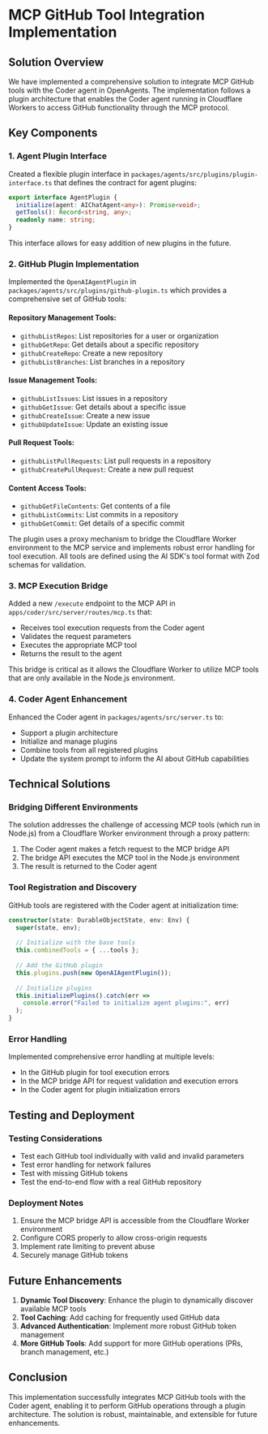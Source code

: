 # MCP GitHub Tool Integration Implementation

## Solution Overview

We have implemented a comprehensive solution to integrate MCP GitHub tools with the Coder agent in OpenAgents. The implementation follows a plugin architecture that enables the Coder agent running in Cloudflare Workers to access GitHub functionality through the MCP protocol.

## Key Components

### 1. Agent Plugin Interface

Created a flexible plugin interface in `packages/agents/src/plugins/plugin-interface.ts` that defines the contract for agent plugins:

```typescript
export interface AgentPlugin {
  initialize(agent: AIChatAgent<any>): Promise<void>;
  getTools(): Record<string, any>;
  readonly name: string;
}
```

This interface allows for easy addition of new plugins in the future.

### 2. GitHub Plugin Implementation

Implemented the `OpenAIAgentPlugin` in `packages/agents/src/plugins/github-plugin.ts` which provides a comprehensive set of GitHub tools:

#### Repository Management Tools:
- `githubListRepos`: List repositories for a user or organization
- `githubGetRepo`: Get details about a specific repository
- `githubCreateRepo`: Create a new repository
- `githubListBranches`: List branches in a repository

#### Issue Management Tools:
- `githubListIssues`: List issues in a repository
- `githubGetIssue`: Get details about a specific issue
- `githubCreateIssue`: Create a new issue
- `githubUpdateIssue`: Update an existing issue

#### Pull Request Tools:
- `githubListPullRequests`: List pull requests in a repository
- `githubCreatePullRequest`: Create a new pull request

#### Content Access Tools:
- `githubGetFileContents`: Get contents of a file
- `githubListCommits`: List commits in a repository
- `githubGetCommit`: Get details of a specific commit

The plugin uses a proxy mechanism to bridge the Cloudflare Worker environment to the MCP service and implements robust error handling for tool execution. All tools are defined using the AI SDK's tool format with Zod schemas for validation.

### 3. MCP Execution Bridge

Added a new `/execute` endpoint to the MCP API in `apps/coder/src/server/routes/mcp.ts` that:

- Receives tool execution requests from the Coder agent
- Validates the request parameters
- Executes the appropriate MCP tool
- Returns the result to the agent

This bridge is critical as it allows the Cloudflare Worker to utilize MCP tools that are only available in the Node.js environment.

### 4. Coder Agent Enhancement

Enhanced the Coder agent in `packages/agents/src/server.ts` to:

- Support a plugin architecture
- Initialize and manage plugins
- Combine tools from all registered plugins
- Update the system prompt to inform the AI about GitHub capabilities

## Technical Solutions

### Bridging Different Environments

The solution addresses the challenge of accessing MCP tools (which run in Node.js) from a Cloudflare Worker environment through a proxy pattern:

1. The Coder agent makes a fetch request to the MCP bridge API
2. The bridge API executes the MCP tool in the Node.js environment
3. The result is returned to the Coder agent

### Tool Registration and Discovery

GitHub tools are registered with the Coder agent at initialization time:

```typescript
constructor(state: DurableObjectState, env: Env) {
  super(state, env);
  
  // Initialize with the base tools
  this.combinedTools = { ...tools };
  
  // Add the GitHub plugin
  this.plugins.push(new OpenAIAgentPlugin());
  
  // Initialize plugins
  this.initializePlugins().catch(err => 
    console.error("Failed to initialize agent plugins:", err)
  );
}
```

### Error Handling

Implemented comprehensive error handling at multiple levels:

- In the GitHub plugin for tool execution errors
- In the MCP bridge API for request validation and execution errors
- In the Coder agent for plugin initialization errors

## Testing and Deployment

### Testing Considerations

- Test each GitHub tool individually with valid and invalid parameters
- Test error handling for network failures
- Test with missing GitHub tokens
- Test the end-to-end flow with a real GitHub repository

### Deployment Notes

1. Ensure the MCP bridge API is accessible from the Cloudflare Worker environment
2. Configure CORS properly to allow cross-origin requests
3. Implement rate limiting to prevent abuse
4. Securely manage GitHub tokens 

## Future Enhancements

1. **Dynamic Tool Discovery**: Enhance the plugin to dynamically discover available MCP tools
2. **Tool Caching**: Add caching for frequently used GitHub data
3. **Advanced Authentication**: Implement more robust GitHub token management
4. **More GitHub Tools**: Add support for more GitHub operations (PRs, branch management, etc.)

## Conclusion

This implementation successfully integrates MCP GitHub tools with the Coder agent, enabling it to perform GitHub operations through a plugin architecture. The solution is robust, maintainable, and extensible for future enhancements.